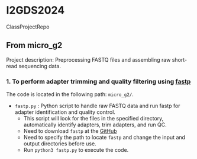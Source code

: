 # I2GDS2024
ClassProjectRepo

## From micro_g2
Project description: Preprocessing FASTQ files and assembling raw short-read sequencing data.

### 1. To perform adapter trimming and quality filtering using [fastp](https://doi.org/10.1093/bioinformatics/bty560)
The code is located in the following path: `micro_g2/`.
- `fastp.py` : Python script to handle raw FASTQ data and run fastp for adapter identification and quality control.
  - This script will look for the files in the specified directory, automatically identify adapters, trim adapters, and run QC.
  - Need to download `fastp` at the [GitHub](https://github.com/OpenGene/fastp)
  - Need to specify the path to locate `fastp` and change the input and output directories before use.
  - Run `python3 fastp.py` to execute the code.
